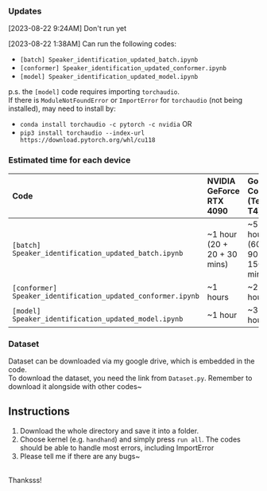### Updates
[2023-08-22 9:24AM]
Don't run yet

[2023-08-22 1:38AM]
Can run the following codes:
* `[batch] Speaker_identification_updated_batch.ipynb`
* `[conformer] Speaker_identification_updated_conformer.ipynb`
* `[model] Speaker_identification_updated_model.ipynb`

p.s. the `[model]` code requires importing `torchaudio`.<br>
If there is `ModuleNotFoundError` or `ImportError` for `torchaudio` (not being installed), may need to install by:
* `conda install torchaudio -c pytorch -c nvidia` OR
* `pip3 install torchaudio --index-url https://download.pytorch.org/whl/cu118`

### Estimated time for each device
| Code | NVIDIA GeForce RTX 4090 | Google Colab <br>(Tesla T4) | M1 (MPS) |
| :- | :- | :- | :- |
| `[batch] Speaker_identification_updated_batch.ipynb` | ~1 hour<br>(20 + 20 + 30 mins) | ~5 hours<br>(60 + 90 + 150 mins) | ~3 hours<br>(40 + 60 + 120 mins) |
| `[conformer] Speaker_identification_updated_conformer.ipynb` | ~1 hours | ~2 hours | ~1.5 hours |
| `[model] Speaker_identification_updated_model.ipynb` | ~1 hour | ~3 hours | ~2 hours |

### Dataset
Dataset can be downloaded via my google drive, which is embedded in the code.<br>
To download the dataset, you need the link from `Dataset.py`.  Remember to download it alongside with other codes~

## Instructions
1. Download the whole directory and save it into a folder.
2. Choose kernel (e.g. `handhand`) and simply press `run all`.  The codes should be able to handle most errors, including ImportError
3. Please tell me if there are any bugs~
<br>
Thanksss!
